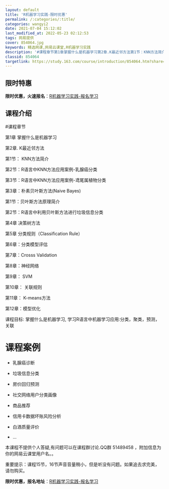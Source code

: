 ```yaml
---
layout: default
title: 'R机器学习实践-限时优惠'
permalink: /:categories/:title/
categories: wangyi2
date: 2021-07-04 15:12:02
last_modified_at: 2022-05-23 02:12:53
tags: 网易提供
cover: 854064.jpg
keywords: 精选网课,网易云课堂,R机器学习实践
description: '#课程章节第1章掌握什么是机器学习第2章.K最近邻方法第1节：KNN方法简介第2节：R语言中KNN方法应用案例-乳腺癌分'
classid: 854064
targetlink: https://study.163.com/course/introduction/854064.htm?share=1&shareId=1025206652&utm_campaign=share&utm_medium=iphoneShare&utm_source=&utm_u=1025206652
---
```


## 限时特惠

**限时优惠，火速报名**：[R机器学习实践-报名学习](https://study.163.com/course/introduction/854064.htm?share=1&shareId=1025206652&utm_campaign=share&utm_medium=iphoneShare&utm_source=&utm_u=1025206652)

## 课程介绍

#课程章节

第1章 掌握什么是机器学习

第2章. K最近邻方法

第1节： KNN方法简介

第2节：R语言中KNN方法应用案例-乳腺癌分类

第3节：R语言中KNN方法应用案例-鸢尾属植物分类

第3章：朴素贝叶斯方法(Naive Bayes)

第1节：贝叶斯方法原理简介

第2节：R语言中利用贝叶斯方法进行垃圾信息分类

第4章 决策树方法

第5章 分类规则（Classification Rule）

第6章：分类模型评估

第7章：Crosss Validation

第8章：神经网络

第9章： SVM

第10章： 关联规则

第11章： K-means方法

第12章：模型优化



课程目标: 掌握什么是机器学习, 学习R语言中机器学习应用:分类，聚类，预测，关联



# 课程案例

+ 乳腺癌诊断

+ 垃圾信息分类

+ 房价回归预测

+ 社交网络用户分类画像

+ 商品推荐

+ 信用卡数据坏账风险分析

+ 白酒质量评价

+ ...



本课程不提供个人答疑,有问题可以在课程群讨论.QQ群 51489458 ，附加信息为你的网易云课堂用户名。。

重要提示：课程15节，16节声音音量稍小，但是听没有问题。如果追去求完美，请勿购买。

**限时优惠，报名地址**：[R机器学习实践-报名学习](https://study.163.com/course/introduction/854064.htm?share=1&shareId=1025206652&utm_campaign=share&utm_medium=iphoneShare&utm_source=&utm_u=1025206652)


